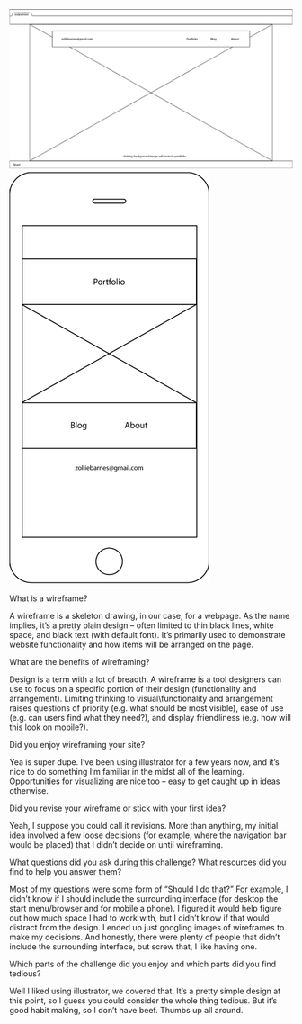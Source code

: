 <img src="/week-2/imgs/wireframes/desktop.png">
<img src="/week-2/imgs/wireframes/mobile.png">
<p>
	What is a wireframe?
</p>
	<p>
		A wireframe is a skeleton drawing, in our case, for a webpage. As the name implies, it’s a
		pretty plain design – often limited to thin black lines, white space, and black text (with
		default font). It’s primarily used to demonstrate website functionality and how items will be
		arranged on the page.
	</p>
<p>
What are the benefits of wireframing?
</p>
	<p>
		Design is a term with a lot of breadth. A wireframe is a tool designers can use to focus on a specific portion of their design (functionality and arrangement). Limiting thinking to visual\functionality and arrangement raises questions of priority (e.g. what should be most visible), ease of use (e.g. can users find what they need?), and display friendliness (e.g. how will this look on mobile?).
	</p>
<p>
Did you enjoy wireframing your site?
</p>
		<p>
		Yea is super dupe. I’ve been using illustrator for a few years now, and it’s nice to do
		something I’m familiar in the midst all of the learning. Opportunities for visualizing are nice too – easy to get caught up in ideas otherwise.
		</p>
<p>
Did you revise your wireframe or stick with your first idea?
</p>
		<p>
		Yeah, I suppose you could call it revisions. More than anything, my initial idea involved a few loose decisions (for example, where the navigation bar would be placed) that I didn’t decide on until wireframing.
		</p>
<p>
What questions did you ask during this challenge? What resources did you find to help you answer
them?
</p>
		<p>
		Most of my questions were some form of “Should I do that?” For example, I didn’t know if I
		should include the surrounding interface (for desktop the start menu/browser and for mobile a phone). I figured it would help figure out how much space I had to work with, but I didn’t know if that would distract from the design. I ended up just googling images of wireframes to make my decisions. And honestly, there were plenty of people that didn’t include the surrounding interface, but screw that, I like having one.
		</p>
<p>
Which parts of the challenge did you enjoy and which parts did you find tedious?
</p>
		<p>
		Well I liked using illustrator, we covered that. It’s a pretty simple design at this point, so I guess you could consider the whole thing tedious. But it’s good habit making, so I don’t have beef. Thumbs up all around.
		</p>